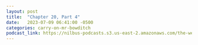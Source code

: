 ```yaml
---
layout: post
title:  "Chapter 20, Part 4"
date:   2023-07-09 06:41:00 -0500
categories: carry-on-mr-bowditch
podcast_link: https://nilbus-podcasts.s3.us-east-2.amazonaws.com/the-well-trained-mind/Carry%20On,%20Mr.%20Bowditch/Chapter%2020,%20Part%204.mp3
---
```

